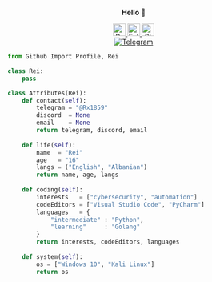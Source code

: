 <p align='center'>
  <b>Hello 👋</b><br>
</p>

<p align="center">
  <a href="https://github.com/0x1958">
    <img height="25" src="https://api.visitorbadge.io/api/VisitorHit?user=0x1859&countColor=%23008bff" alt="Profile Views"/>
  </a>
  <a href="https://github.com/0x1958?tab=followers">
    <img height="25" src="https://img.shields.io/github/followers/0x1859?color=008bff&style=for-the-badge&logo=github&label=Follow" alt="Followers"/>
  </a>
  <a href="https://github.com/0x1958?tab=stars">
    <img height="25" src="https://img.shields.io/github/stars/0x1859?color=008bff&style=for-the-badge&logo=github&label=Stars" alt="Stars"/>
  </a>
  <br>
  <a href="https://t.me/Rx1859" target="_blank">
    <img src="https://img.shields.io/badge/Telegram-Contact%20Me-008bff?style=for-the-badge&logo=telegram&logoColor=blue" alt="Telegram"/>
  </a>
</p>


```python
from Github Import Profile, Rei

class Rei:
    pass

class Attributes(Rei):
    def contact(self):
        telegram = "@Rx1859"
        discord  = None
        email    = None
        return telegram, discord, email
    
    def life(self):
        name  = "Rei"
        age   = "16"
        langs = ("English", "Albanian")
        return name, age, langs
    
    def coding(self):
        interests   = ["cybersecurity", "automation"]
        codeEditors = ["Visual Studio Code", "PyCharm"]
        languages   = {
            "intermediate" : "Python",
            "learning"     : "Golang"
        }
        return interests, codeEditors, languages
    
    def system(self):
        os = ["Windows 10", "Kali Linux"]
        return os
```